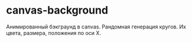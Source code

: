 # canvas-background

Анимированный бэкграунд в canvas. Рандомная генерация кругов. Их цвета, размера, положения по оси X.
